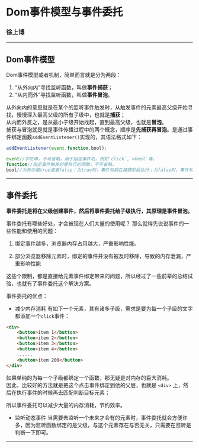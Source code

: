 # Dom事件模型与事件委托

### 徐上博

***

## Dom事件模型

Dom事件模型或者机制，简单而言就是分为两段：

1. “从外向内”寻找监听函数，叫做**事件捕获**；
2. “从内而外”寻找监听函数，叫做**事件冒泡**。

从外向内的意思就是在某个的监听事件触发时，从触发事件的元素最高父级开始寻找，慢慢深入最高父级的所有子级中，也就是**捕获**；<br>
从内而外反之，是从最小子级开始找起，直到最高父级，也就是**冒泡**。<br>
捕获与冒泡就是就是事件传播过程中的两个概念，顺序是**先捕获再冒泡**。是通过事件绑定函数`addEventListener()`实现的，其语法格式如下：

```js
addEventListener(event,function,bool);

event//字符串，不可省略，用于指定事件名，例如`click`,`wheel`等。
function//指定事件触发时要执行的函数，不可省略，
bool//为布尔值true或者false；为true时，事件句柄在捕获阶段执行；为false时，事件句柄在冒泡阶段执行；不输入第三个参数时，默认为为false。
```

***
## 事件委托

**事件委托是将在父级创建事件，然后将事件委托给子级执行，其原理是事件冒泡。**<br>

事件委托有哪些好处，才会被现在人们大量的使用呢？
那么就得先说说事件的一些性能和使用的问题：

1. 绑定事件越多，浏览器内存占用越大，严重影响性能。

2. 部分浏览器移除元素时，绑定的事件并没有被及时移除，导致的内存泄漏，严重影响性能

这些个限制，都是直接给元素事件绑定带来的问题，所以经过了一些前辈的总结试验，也就有了事件委托这个解决方案。

事件委托的优点：

* 减少内存消耗
有如下一个元素，其有诸多子级，需求是要为每一个子级的文字都添加一个`click`事件：

```html
<div>
    <button>item 1</button>
    <button>item 2</button>
    <button>item 3</button>
    <button>item 4</button>
    ......
    <button>item 200</button>
</div>
```

如果单纯的为每一个子级都绑定一个函数，那无疑是对内存的巨大消耗。<br>
因此，比较好的方法就是把这个点击事件绑定到他的父层，也就是 `<div>` 上，然后在执行事件的时候再去匹配判断目标元素；<br>

所以事件委托可以减少大量的内存消耗，节约效率。

* 监听动态事件
当需要去监听一个未来才会有的元素时，事件委托就会方便许多，因为监听函数绑定的是父级，与这个元素存在与否无关，只需要在监听是判断一下即可。

***